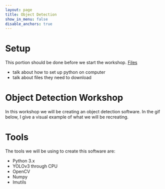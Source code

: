 ```yaml
---
layout: page
title: Object Detection
show_in_menu: false
disable_anchors: true
---
```


# Setup
This portion should be done before we start the workshop.
[Files](https://www.dropbox.com/sh/dr6zc9m3rut0jwb/AAC-m8ihRpwXlMuf_WqLJASda?dl=0)
- talk about how to set up python on computer
- talk about files they need to download

# Object Detection Workshop
In this workshop we will be creating an object detection software. In the gif below, I give a visual example of what we will be recreating.

# Tools
The tools we will be using to create this software are:
- Python 3.x
- YOLOv3 through CPU
- OpenCV
- Numpy
- Imutils

